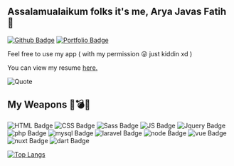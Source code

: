 ## Assalamualaikum folks it's me, Arya Javas Fatih 👋

[![Github Badge](https://img.shields.io/badge/-aryajf-grey?style=flat&logo=github&logoColor=white&link=https://github.com/aryajf/)](https://www.github.com/aryajf/)
[![Portfolio Badge](https://img.shields.io/badge/portfolio-web-blue?style=flat&link=https://javas.digitalinteraktif.com/)](https://javas.digitalinteraktif.com/)

<p align='left'>Feel free to use my app ( with my permission 😜 just kiddin xd )
<p align='left'> You can view my resume <a href='https://javas.digitalinteraktif.com/pdfdownload ' target=_blank><u>here</u>.</a></p>

![Quote](https://camo.githubusercontent.com/4f89632167b7a39fb7f92d4f634da0ce577b0a5c5ceee4578c71d12fc4417c77/68747470733a2f2f6769746875622d726561646d652d71756f7465732e6865726f6b756170702e636f6d2f71756f74653f7468656d653d6461726b)

## My Weapons 🔫💣💥
![HTML Badge](https://img.shields.io/badge/HTML5-E34F26?style=for-the-badge&logo=html5&logoColor=white]) ![CSS Badge](https://img.shields.io/badge/CSS3-1572B6?style=for-the-badge&logo=css3&logoColor=white]) ![Sass Badge](https://img.shields.io/badge/Sass-CC6699?style=for-the-badge&logo=sass&logoColor=white]) ![JS Badge](https://img.shields.io/badge/JavaScript-323330?style=for-the-badge&logo=javascript&logoColor=F7DF1E]) ![Jquery Badge](https://img.shields.io/badge/jQuery-0769AD?style=for-the-badge&logo=jquery&logoColor=white]) ![php Badge](https://img.shields.io/badge/MySQL-00000F?style=for-the-badge&logo=mysql&logoColor=white]) ![mysql Badge](https://img.shields.io/badge/PHP-777BB4?style=for-the-badge&logo=php&logoColor=white]) ![laravel Badge](https://img.shields.io/badge/Laravel-FF2D20?style=for-the-badge&logo=laravel&logoColor=white]) ![node Badge](https://img.shields.io/badge/Node.js-339933?style=for-the-badge&logo=nodedotjs&logoColor=white]) ![vue Badge](https://img.shields.io/badge/Vue.js-35495E?style=for-the-badge&logo=vuedotjs&logoColor=4FC08D]) ![nuxt Badge](https://img.shields.io/badge/nuxt.js-00C58E?style=for-the-badge&logo=nuxtdotjs&logoColor=white]) ![dart Badge](https://img.shields.io/badge/Dart-0175C2?style=for-the-badge&logo=dart&logoColor=white])

[![Top Langs](https://github-readme-stats.vercel.app/api/top-langs/?username=aryajf&layout=compact)](https://github.com/aryajf/github-readme-stats)

